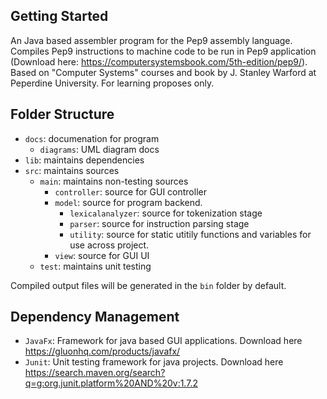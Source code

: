 ## Getting Started

An Java based assembler program for the Pep9 assembly language. Compiles Pep9 instructions to machine code to be run in Pep9 application (Download here: https://computersystemsbook.com/5th-edition/pep9/). Based on "Computer Systems" courses and book by J. Stanley Warford at Peperdine University. For learning proposes only.

## Folder Structure
- `docs`: documenation for program
  - `diagrams`: UML diagram docs   
- `lib`: maintains dependencies
- `src`: maintains sources
  - `main`: maintains non-testing sources
    - `controller`: source for GUI controller 
    - `model`: source for program backend.
      - `lexicalanalyzer`: source for tokenization stage
      -  `parser`: source for instruction parsing stage
      -  `utility`: source for static utitily functions and variables for use across project.
    - `view`: source for GUI UI
  -  `test`: maintains unit testing 

Compiled output files will be generated in the `bin` folder by default.

## Dependency Management

- `JavaFx`: Framework for java based GUI applications. Download here https://gluonhq.com/products/javafx/
- `Junit`: Unit testing framework for java projects. Download here https://search.maven.org/search?q=g:org.junit.platform%20AND%20v:1.7.2
